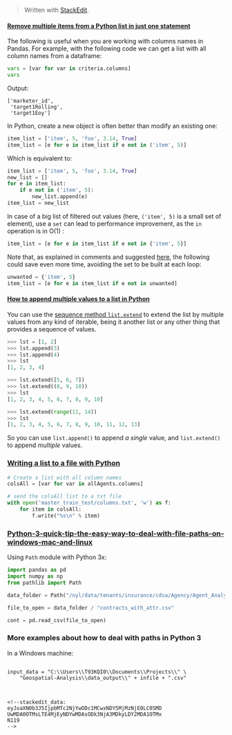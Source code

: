 


> Written with [StackEdit](https://stackedit.io/).

#### [Remove multiple items from a Python list in just one statement](https://stackoverflow.com/questions/36268749/remove-multiple-items-from-a-python-list-in-just-one-statement)

The following is useful when you are working with columns names in Pandas. For example, with the following code we can get a list with all column names from a dataframe:
```python
vars = [var for var in criteria.columns]
vars
```
Output:
```
['marketer_id',
 'target1Rolling',
 'target1Eoy']
```

In Python, create a new object is often better than modify an existing one:

```python
item_list = ['item', 5, 'foo', 3.14, True]
item_list = [e for e in item_list if e not in ('item', 5)]
```

Which is equivalent to:

```python
item_list = ['item', 5, 'foo', 3.14, True]
new_list = []
for e in item_list:
    if e not in ('item', 5):
        new_list.append(e)
item_list = new_list
```
In case of a big list of filtered out values (here,  `('item', 5)`  is a small set of element), use a  `set`  can lead to performance improvement, as the  `in`  operation is in O(1) :

```python
item_list = [e for e in item_list if e not in {'item', 5}]
```

Note that, as explained in comments and suggested  [here](https://gist.github.com/Aluriak/01c3d100cb44ef048c00854c6f439642), the following could save even more time, avoiding the set to be built at each loop:

```python
unwanted = {'item', 5}
item_list = [e for e in item_list if e not in unwanted]
```


####  [How to append multiple values to a list in Python](https://stackoverflow.com/questions/20196159/how-to-append-multiple-values-to-a-list-in-python)

You can use the  [sequence method  `list.extend`](https://docs.python.org/3/library/stdtypes.html#mutable-sequence-types)  to extend the list by multiple values from any kind of iterable, being it another list or any other thing that provides a sequence of values.

```python
>>> lst = [1, 2]
>>> lst.append(3)
>>> lst.append(4)
>>> lst
[1, 2, 3, 4]

>>> lst.extend([5, 6, 7])
>>> lst.extend((8, 9, 10))
>>> lst
[1, 2, 3, 4, 5, 6, 7, 8, 9, 10]

>>> lst.extend(range(11, 14))
>>> lst
[1, 2, 3, 4, 5, 6, 7, 8, 9, 10, 11, 12, 13]
```
So you can use  `list.append()`  to append  _a single_  value, and  `list.extend()`  to append  _multiple_  values.

### [Writing a list to a file with Python](https://stackoverflow.com/questions/899103/writing-a-list-to-a-file-with-python)
```python
# Create a list with all column names
colsAll = [var for var in allAgents.columns]

# send the colsAll list to a txt file
with open('master_train_test/columns.txt', 'w') as f:
    for item in colsAll:
        f.write("%s\n" % item)
```

### [Python-3-quick-tip-the-easy-way-to-deal-with-file-paths-on-windows-mac-and-linux](https://medium.com/@ageitgey/python-3-quick-tip-the-easy-way-to-deal-with-file-paths-on-windows-mac-and-linux-11a072b58d5f)

Using `Path` module with Python 3x: 

```python
import pandas as pd
import numpy as np
from pathlib import Path

data_folder = Path("/nyl/data/tenants/insurance/cdsa/Agency/Agent_Analytics/NYU_Capstone/")

file_to_open = data_folder / "contracts_with_attr.csv"

cont = pd.read_csv(file_to_open)
```

### More examples about how to deal with paths in Python 3

In a Windows machine:

```python
```
    input_data = "C:\\Users\\T93KQI0\\Documents\\Projects\\" \
        "Geospatial-Analysis\\data_output\\" + infile + ".csv"
```


<!--stackedit_data:
eyJoaXN0b3J5IjpbMTc2NjYwODc1MCwxNDY5MjMzNjE0LC05MD
UwMDA0OTMsLTE4MjEyNDYwMDAsODk3NjA3MDkyLDY2MDA1OTMx
N119
-->